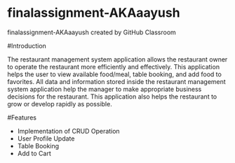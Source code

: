 # finalassignment-AKAaayush
finalassignment-AKAaayush created by GitHub Classroom

#Introduction

The restaurant management system application allows the restaurant owner to operate the restaurant more efficiently and effectively. 
This application helps the user to view available food/meal, table booking, and add food to favorites. All data and information stored inside the restaurant management system application help the manager to make appropriate business decisions for the restaurant. This application also helps the restaurant to grow or develop rapidly as possible.

#Features

* Implementation of CRUD Operation
* User Profile Update
* Table Booking
* Add to Cart
